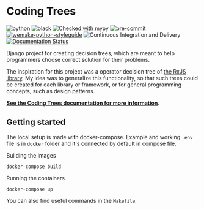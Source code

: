 # Coding Trees

[![python](https://img.shields.io/static/v1?label=python&message=3.9%2B&color=informational&logo=python&logoColor=white)](https://www.python.org/)
[![black](https://img.shields.io/badge/code%20style-black-000000.svg)](https://github.com/python/black)
[![Checked with mypy](http://www.mypy-lang.org/static/mypy_badge.svg)](http://mypy-lang.org/)
[![pre-commit](https://img.shields.io/badge/pre--commit-enabled-brightgreen?logo=pre-commit&logoColor=white)](https://github.com/pre-commit/pre-commit)
[![wemake-python-styleguide](https://img.shields.io/badge/style-wemake-000000.svg)](https://github.com/wemake-services/wemake-python-styleguide)
![Continuous Integration and Delivery](https://github.com/tobiwankenobii/coding-trees/workflows/Github%20Actions/badge.svg?branch=main)
[![Documentation Status](https://readthedocs.org/projects/coding-trees/badge/?version=latest)](https://coding-trees.readthedocs.io/en/latest/?badge=latest)

Django project for creating decision trees, which are meant to help programmers choose correct solution for their problems.

The inspiration for this project was a operator decision tree of [the RxJS library](https://rxjs.dev/operator-decision-tree).
My idea was to generalize this functionality, so that such trees could be created for each library or framework, or for general programming concepts, such as design patterns.

[**See the Coding Trees documentation for more information**](https://coding-trees.readthedocs.io/en/latest/).

## Getting started

The local setup is made with docker-compose. Example and working `.env` file is in `docker` folder and it's connected
by default in compose file.

Building the images

```shell
docker-compose build
```

Running the containers

```shell
docker-compose up
```

You can also find useful commands in the `Makefile`.
